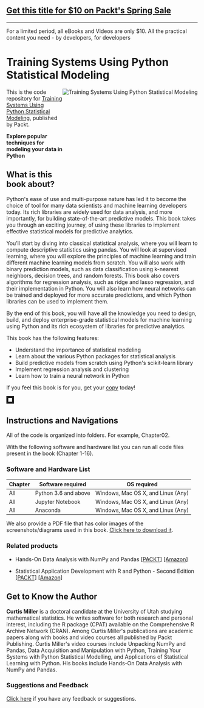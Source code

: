 ## [Get this title for $10 on Packt's Spring Sale](https://www.packt.com/B14714?utm_source=github&utm_medium=packt-github-repo&utm_campaign=spring_10_dollar_2022)
-----
For a limited period, all eBooks and Videos are only $10. All the practical content you need \- by developers, for developers

# Training Systems Using Python Statistical Modeling

<a href="https://www.packtpub.com/big-data-and-business-intelligence/training-systems-using-python-statistical-modeling">  <img src="https://images-na.ssl-images-amazon.com/images/I/61clrm1Y8KL.jpg" alt="Training Systems Using Python Statistical Modeling" height="256px" align="right"></a>

This is the code repository for [Training Systems Using Python Statistical Modeling](https://www.packtpub.com/big-data-and-business-intelligence/training-systems-using-python-statistical-modeling), published by Packt.

**Explore popular techniques for modeling your data in Python**

## What is this book about?
Python's ease of use and multi-purpose nature has led it to become the choice of tool for many data scientists and machine learning developers today. Its rich libraries are widely used for data analysis, and more importantly, for building state-of-the-art predictive models. This book takes you through an exciting journey, of using these libraries to implement effective statistical models for predictive analytics.

You’ll start by diving into classical statistical analysis, where you will learn to compute descriptive statistics using pandas. You will look at supervised learning, where you will explore the principles of machine learning and train different machine learning models from scratch. You will also work with binary prediction models, such as data classification using k-nearest neighbors, decision trees, and random forests. This book also covers algorithms for regression analysis, such as ridge and lasso regression, and their implementation in Python. You will also learn how neural networks can be trained and deployed for more accurate predictions, and which Python libraries can be used to implement them.

By the end of this book, you will have all the knowledge you need to design, build, and deploy enterprise-grade statistical models for machine learning using Python and its rich ecosystem of libraries for predictive analytics.

This book has the following features:
* Understand the importance of statistical modeling
* Learn about the various Python packages for statistical analysis
* Build predictive models from scratch using Python's scikit-learn library
* Implement regression analysis and clustering
* Learn how to train a neural network in Python

If you feel this book is for you, get your [copy](https://www.amazon.com/Training-Systems-Python-Statistical-Modeling/dp/1838823735) today!

<a href="https://www.packtpub.com/?utm_source=github&utm_medium=banner&utm_campaign=GitHubBanner"><img src="https://raw.githubusercontent.com/PacktPublishing/GitHub/master/GitHub.png" 
alt="https://www.packtpub.com/" border="5" /></a>

## Instructions and Navigations
All of the code is organized into folders. For example, Chapter02.

With the following software and hardware list you can run all code files present in the book (Chapter 1-16).
### Software and Hardware List
| Chapter | Software required | OS required |
| -------- | ------------------------------------ | ----------------------------------- |
| All | Python 3.6 and above | Windows, Mac OS X, and Linux (Any) |
| All | Jupyter Notebook | Windows, Mac OS X, and Linux (Any) |
| All | Anaconda | Windows, Mac OS X, and Linux (Any) |

We also provide a PDF file that has color images of the screenshots/diagrams used in this book. [Click here to download it](https://www.packtpub.com/sites/default/files/downloads/9781838823733_ColorImages.pdf).

### Related products
* Hands-On Data Analysis with NumPy and Pandas [[PACKT]](https://www.packtpub.com/big-data-and-business-intelligence/hands-data-analysis-numpy-and-pandas) [[Amazon]](https://www.amazon.com/Hands-Data-Analysis-NumPy-pandas/dp/1789530792)

* Statistical Application Development with R and Python - Second Edition [[PACKT]](https://www.packtpub.com/big-data-and-business-intelligence/statistical-application-development-r-and-python-second-edition) [[Amazon]](https://www.amazon.com/Statistical-Application-Development-Python-applications/dp/1788621190)


## Get to Know the Author
**Curtis Miller** 
is a doctoral candidate at the University of Utah studying mathematical statistics. He writes software for both research and personal interest, including the R package (CPAT) available on the Comprehensive R Archive Network (CRAN). Among Curtis Miller's publications are academic papers along with books and video courses all published by Packt Publishing. Curtis Miller's video courses include Unpacking NumPy and Pandas, Data Acquisition and Manipulation with Python, Training Your Systems with Python Statistical Modelling, and Applications of Statistical Learning with Python. His books include Hands-On Data Analysis with NumPy and Pandas.
### Suggestions and Feedback
[Click here](https://docs.google.com/forms/d/e/1FAIpQLSdy7dATC6QmEL81FIUuymZ0Wy9vH1jHkvpY57OiMeKGqib_Ow/viewform) if you have any feedback or suggestions.


